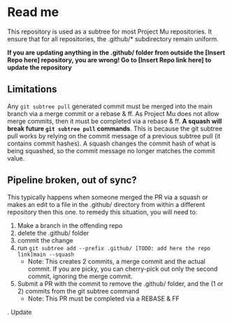 # Read me

This repository is used as a subtree for most Project Mu repositories. It
ensure that for all repositories, the .github/* subdirectory remain uniform.

**If you are updating anything in the .github/ folder from outside the
[Insert Repo here] repository, you are wrong! Go to [Insert Repo link here] to
update the repository**

## Limitations

Any `git subtree pull` generated commit must be merged into the main branch via
a merge commit or a rebase & ff. As Project Mu does not allow merge commits,
then it must be completed via a rebase & ff. **A squash will break future `git
subtree pull` commands**. This is because the git subtree pull works by relying
on the commit message of a previous subtree pull (it contains commit hashes). A
squash changes the commit hash of what is being squashed, so the commit message
no longer matches the commit value.

## Pipeline broken, out of sync?

This typically happens when someone merged the PR via a squash or makes an edit
to a file in the .github/ directory from within a different repository then
this one. to remedy this situation, you will need to:

1. Make a branch in the offending repo
2. delete the .github/ folder
3. commit the change
4. run `git subtree add --prefix .github/ [TODO: add here the repo link]main --squash`
    - Note: This creates 2 commits, a merge commit and the actual commit.
    If you are picky, you can cherry-pick out only the second commit,
    ignoring the merge commit.
5. Submit a PR with the commit to remove the .github/ folder, and the (1 or 2)
commits from the git subtree command
    - Note: This PR must be completed via a REBASE & FF

.
Update
